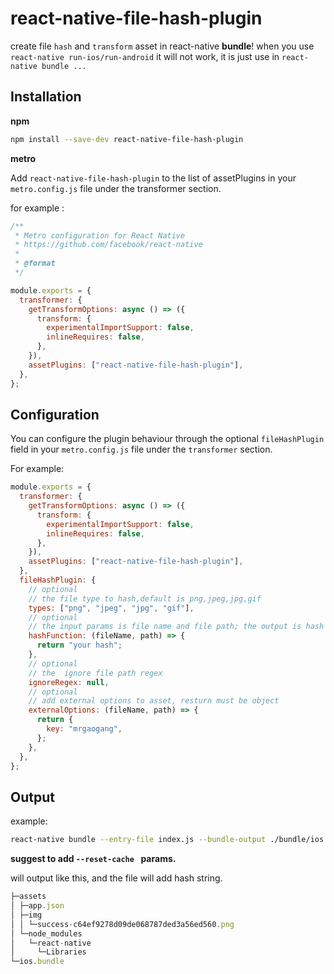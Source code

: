 # react-native-file-hash-plugin

create file `hash` and `transform` asset  in react-native **bundle**! when you use `react-native run-ios/run-android`  it will not work, it is just use in `react-native bundle ...`

## Installation

**npm**

```bash
npm install --save-dev react-native-file-hash-plugin
```

**metro**

Add `react-native-file-hash-plugin` to the list of assetPlugins in your `metro.config.js` file under the transformer section.

for example :

```js
/**
 * Metro configuration for React Native
 * https://github.com/facebook/react-native
 *
 * @format
 */

module.exports = {
  transformer: {
    getTransformOptions: async () => ({
      transform: {
        experimentalImportSupport: false,
        inlineRequires: false,
      },
    }),
    assetPlugins: ["react-native-file-hash-plugin"],
  },
};
```

## Configuration

You can configure the plugin behaviour through the optional `fileHashPlugin` field in your `metro.config.js` file under the `transformer` section.

For example:

```js
module.exports = {
  transformer: {
    getTransformOptions: async () => ({
      transform: {
        experimentalImportSupport: false,
        inlineRequires: false,
      },
    }),
    assetPlugins: ["react-native-file-hash-plugin"],
  },
  fileHashPlugin: {
    // optional
    // the file type to hash,default is png,jpeg,jpg,gif
    types: ["png", "jpeg", "jpg", "gif"],
    // optional
    // the input params is file name and file path; the output is hash string ,default is react-native hash
    hashFunction: (fileName, path) => {
      return "your hash";
    },
    // optional
    // the  ignore file path regex
    ignoreRegex: null,
    // optional
    // add external options to asset, resturn must be object
    externalOptions: (fileName, path) => {
      return {
        key: "mrgaogang",
      };
    },
  },
};
```

## Output

example:

```bash
react-native bundle --entry-file index.js --bundle-output ./bundle/ios.bundle --platform ios --reset-cache --assets-dest ./bundle --dev false

```

**suggest to add `--reset-cache ` params.**

will output like this, and the file will add hash string.

```js
├─assets
│ ├─app.json
│ ├─img
│ │ └─success-c64ef9278d09de068787ded3a56ed560.png
│ └─node_modules
│   └─react-native
│     └─Libraries
└─ios.bundle

```
